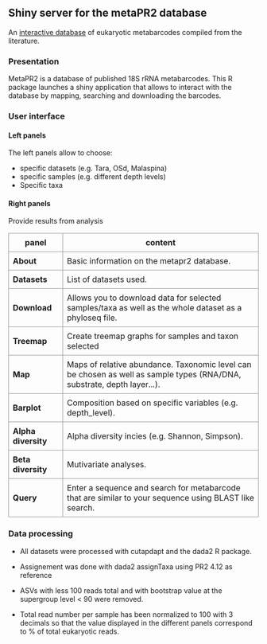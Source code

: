 ## Shiny server for the metaPR2 database

An [interactive database](https://app.metapr2.org/) of eukaryotic metabarcodes compiled from the literature. 

### Presentation

MetaPR2 is a database of published 18S rRNA metabarcodes. This R package launches a shiny application that allows to interact with the database by mapping, searching and downloading the barcodes.

### User interface
#### Left panels

The left panels allow to choose: 
* specific datasets (e.g. Tara, OSd, Malaspina)
* specific samples (e.g. different depth levels)
* Specific taxa

#### Right panels

Provide results from analysis

<style>
.basic-styling td,
.basic-styling th {
  border: 1px solid #999;
  padding: 0.5rem;
}
</style>

<div class="ox-hugo-table basic-styling">
<div></div>
<div class="table-caption">
  <span class="table-number"></span>
</div>

panel | content 
--- | --- 
**About** | Basic information on the metapr2 database.
**Datasets** | List of datasets used.
**Download** | Allows you to download data for selected samples/taxa as well as the whole dataset as a phyloseq file.
**Treemap** | Create treemap graphs for samples and taxon selected
**Map** | Maps of relative abundance. Taxonomic level can be chosen as well as sample types (RNA/DNA, substrate, depth layer...).
**Barplot** | Composition based on specific variables (e.g. depth_level).
**Alpha diversity** | Alpha diversity incies (e.g. Shannon, Simpson).
**Beta diversity** | Mutivariate analyses.
**Query** | Enter a sequence and search for metabarcode that are similar to your sequence using BLAST like search.

</div>

### Data processing

* All datasets were processed with cutapdapt and the dada2 R package.

* Assignement was done with dada2 assignTaxa using PR2 4.12 as reference

* ASVs with less 100 reads total and with bootstrap value at the supergroup level < 90 were removed.

* Total read number per sample has been normalized to 100 with 3 decimals so that the value displayed in the different panels correspond to % of total eukaryotic reads.